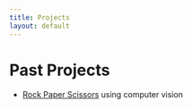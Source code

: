 ```yaml
---
title: Projects
layout: default
---
```


<!-- - Update the formatting so that it's 3 columns in desktop and 1 column in mobile -->
<!-- - Use a design that's like a picture or gif of the project above a project header, along with some information about the project below it -->
<!-- - Clicking on the header or the image should take you directly to the project page -->

# Past Projects

- [Rock Paper Scissors](https://github.com/Elmepo/paper_scissors_rock) using computer vision
